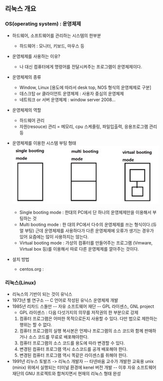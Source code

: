 ## 리눅스 개요

### OS(operating system) : 운영체제
- 하드웨어, 소프트웨어를 관리하는 시스템의 한부분
    - 하드웨어 : 모니터, 키보드, 마우스 등
- 운영체제를 사용하는 이유?
    - 나 대신 컴퓨터에게 명령어를 전달시켜주는 프로그램이 운영체제이다.
- 운영체제의 종류
    - Window, Linux
    [용도에 따라서 desk top, NOS 형식의 운영체제로 구분]
    - 데스크탑 or 클라이언트 운영체제  : 사용자 중심의 운영체제 
    - 네트워크 or 서버 운영체제 : window server 2008...
- 운영체제의 역할
    - 하드웨어 관리
    - 자원(resouce) 관리 = 메모리, cpu 스케줄링, 파일입출력, 응용프로그램 관리 등
- 운영체제를 이용한 시스템 부팅 형태
    <img src = "img\부팅형태.png"  alt = "1">

    - Single booting mode : 한대의 PC에서 단 하나의 운영체제만을 이용해서 부팅하는 것
    - Multi booting mode : 한 대의 PC에서 다수의 운영체제를 쓰는 형식이다.(듀얼 부팅) 근데 운영체제를 사용하다가 다른 운영체제에 오류가 생기는 경우가 있어 요즘에는 많이 사용하지는 않는다.
    - Virtual booting mode : 가상의 컴퓨터를 만들어주는 프로그램 (Vmware, Virtual box 등)를 이용해서 따로 다른 운영체제를 깔아주는 것이다.
- 설치 방법
    - centos.org :  

### 리눅스(Linux)
- 리눅스의 기반이 되는 것이 유닉스
- 1973년 벨 연구소 -- C 언어로 작성된 유닉스 운영체제 개발
- 1985년 리차드 스돌만 -- 자유 소프트웨어 재단 -- GPL 라이센스, GNL project
    - GPL 라이센스 : 다음 다섯가지의 의무를 저작권의 한 부분으로 강제
    1. 컴퓨터 프로그램은 어떠한 목적으로든지 사용할 수 있다. 다만 법으로 제한하는 행위는 할 수 없다.
    2. 컴퓨터 프로그램의 실행 복사본은 언제나 프로그램의 소스 코드와 함께 판매하거나 소스 코드를 무료로 배포해야한다.
    3. 컴퓨터 프로그램의 소스 코드를 용도에 따라 변경할 수 있다.
    4. 변경된 컴퓨터 프로그램 역시 소스코드를 공개 배포해야 한다.
    5. 변경된 컴퓨터 프로그램 역시 똑같은 라이센스를 취해야 한다.
- 1991년 리누스 토발즈 -> 리눅스 개발자 -- 타넨바움 교수가 개발한 교육용 unix (minix) 위에서 실행되는 터미널 환경에 kenel 버전 개발 -- 이후 자유 소프트웨어 재단의 GNU 프로젝트와 합쳐지면서 현재의 리눅스 형태 완성 